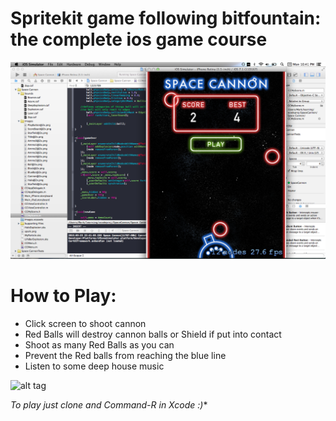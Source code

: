 # Spritekit game following bitfountain: the complete ios game course

![alt tag2](screenshots/menu.png)

# How to Play:
* Click screen to shoot cannon
* Red Balls will destroy cannon balls or Shield if put into contact
* Shoot as many Red Balls as you can
* Prevent the Red balls from reaching the blue line
* Listen to some deep house music

![alt tag](screenshots/gameplay.gif)


*To play just clone and Command-R in Xcode :)**

